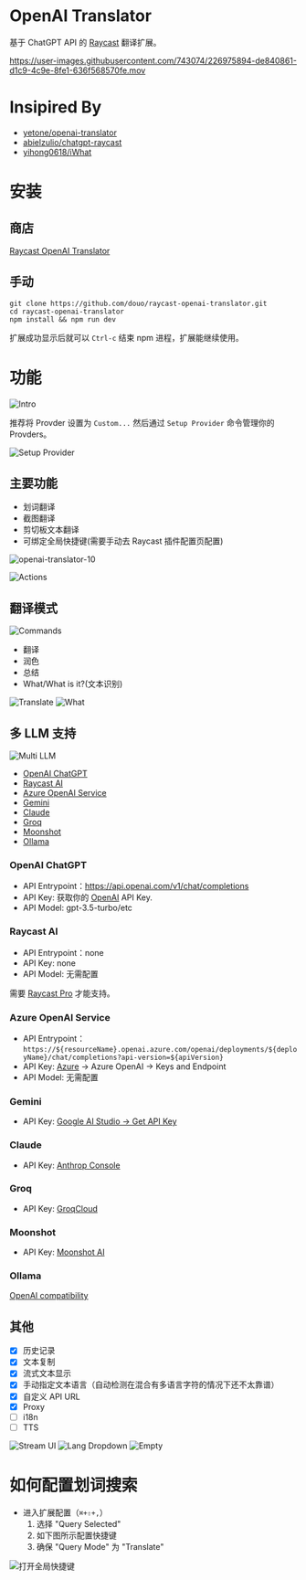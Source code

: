 # OpenAI Translator

基于 ChatGPT API 的 [Raycast](https://www.raycast.com/) 翻译扩展。

https://user-images.githubusercontent.com/743074/226975894-de840861-d1c9-4c9e-8fe1-636f568570fe.mov


# Insipired By

- [yetone/openai-translator](https://github.com/yetone/openai-translator)
- [abielzulio/chatgpt-raycast](https://github.com/abielzulio/chatgpt-raycast)
- [yihong0618/iWhat](https://github.com/yihong0618/iWhat)

# 安装

## 商店

[Raycast OpenAI Translator](https://www.raycast.com/douo/openai-translator)

## 手动

``` shell
git clone https://github.com/douo/raycast-openai-translator.git
cd raycast-openai-translator
npm install && npm run dev
```

扩展成功显示后就可以 `Ctrl-c` 结束 npm 进程，扩展能继续使用。

# 功能

![Intro](doc/configuration.png)

推荐将 Provder 设置为 `Custom...` 然后通过 `Setup Provider` 命令管理你的 Provders。

![Setup Provider](doc/setup-provider.png)

## 主要功能

- 划词翻译
- 截图翻译
- 剪切板文本翻译
- 可绑定全局快捷键(需要手动去 Raycast 插件配置页配置)

![openai-translator-10](https://user-images.githubusercontent.com/743074/226171648-d138308b-837e-4b79-a84e-3f2173958066.png)

![Actions](doc/actions.png)

## 翻译模式

![Commands](doc/commands.png)

- 翻译
- 润色
- 总结
- What/What is it?(文本识别)

![Translate](doc/translate.png)
![What](doc/what-zh.png)

## 多 LLM 支持

![Multi LLM](doc/multi-llm.png)

- [OpenAI ChatGPT](https://chat.openai.com/)
- [Raycast AI](https://www.raycast.com/pro)
- [Azure OpenAI Service](https://azure.microsoft.com/en-us/products/cognitive-services/openai-service)
- [Gemini](https://gemini.google.com/)
- [Claude](https://claude.ai/)
- [Groq](https://groq.com/)
- [Moonshot](https://moonshot.cn/)
- [Ollama](https://ollama.com/)

### OpenAI ChatGPT

- API Entrypoint：https://api.openai.com/v1/chat/completions
- API Key: 获取你的 [OpenAI](https://platform.openai.com/account/api-keys) API Key.
- API Model: gpt-3.5-turbo/etc

### Raycast AI

- API Entrypoint：none
- API Key: none
- API Model: 无需配置

需要 [Raycast Pro](https://www.raycast.com/pro) 才能支持。

### Azure OpenAI Service

- API Entrypoint：`https://${resourceName}.openai.azure.com/openai/deployments/${deployName}/chat/completions?api-version=${apiVersion}`
- API Key: [Azure](https://portal.azure.com/) -> Azure OpenAI -> Keys and Endpoint
- API Model: 无需配置

### Gemini

- API Key: [Google AI Studio -> Get API Key](https://aistudio.google.com/app/apikey)

### Claude

- API Key: [Anthrop Console](https://console.anthropic.com/settings/keys)

### Groq

- API Key: [GroqCloud](https://console.groq.com/keys)

### Moonshot

- API Key: [Moonshot AI](https://platform.moonshot.cn/console/api-keys)

### Ollama

[OpenAI compatibility](https://ollama.com/blog/openai-compatibility)

## 其他

- [x] 历史记录
- [x] 文本复制
- [x] 流式文本显示
- [x] 手动指定文本语言（自动检测在混合有多语言字符的情况下还不太靠谱）
- [x] 自定义 API URL
- [X] Proxy
- [ ] i18n
- [ ] TTS

![Stream UI](doc/stream-text.png)
![Lang Dropdown](doc/lang-dropdown.png)
![Empty](doc/empty.png)

# 如何配置划词搜索

- 进入扩展配置（`⌘+⇧+,`）
  1. 选择 "Query Selected"
  2. 如下图所示配置快捷键
  3. 确保 "Query Mode" 为 "Translate"

![打开全局快捷键](doc/query-selected.png)
